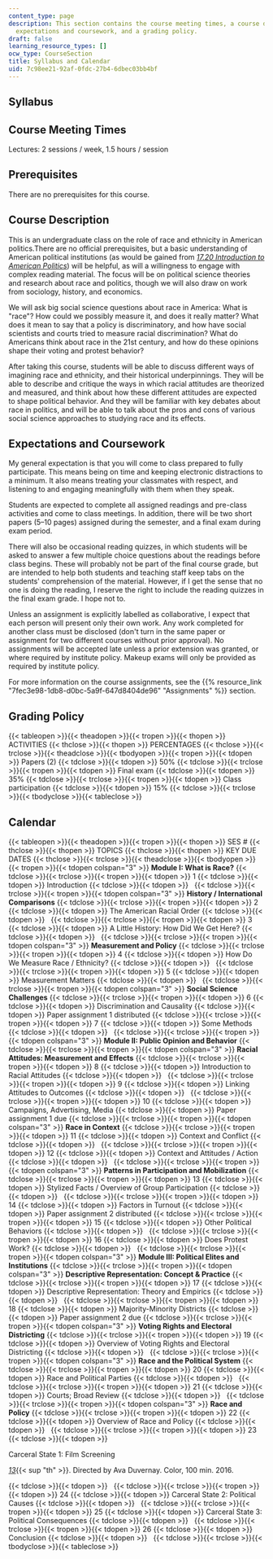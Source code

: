 ```yaml
---
content_type: page
description: This section contains the course meeting times, a course description,
  expectations and coursework, and a grading policy.
draft: false
learning_resource_types: []
ocw_type: CourseSection
title: Syllabus and Calendar
uid: 7c98ee21-92af-0fdc-27b4-6dbec03bb4bf
---
```

## Syllabus

## Course Meeting Times

Lectures: 2 sessions / week, 1.5 hours / session

## Prerequisites

There are no prerequisites for this course.

## Course Description

This is an undergraduate class on the role of race and ethnicity in American politics.There are no official prerequisites, but a basic understanding of American political institutions (as would be gained from [*17.20 Introduction to American Politics*](/courses/17-20-introduction-to-american-politics-spring-2013)) will be helpful, as will a willingness to engage with complex reading material. The focus will be on political science theories and research about race and politics, though we will also draw on work from sociology, history, and economics.

We will ask big social science questions about race in America: What is "race"? How could we possibly measure it, and does it really matter? What does it mean to say that a policy is discriminatory, and how have social scientists and courts tried to measure racial discrimination? What do Americans think about race in the 21st century, and how do these opinions shape their voting and protest behavior?

After taking this course, students will be able to discuss different ways of imagining race and ethnicity, and their historical underpinnings. They will be able to describe and critique the ways in which racial attitudes are theorized and measured, and think about how these different attitudes are expected to shape political behavior. And they will be familiar with key debates about race in politics, and will be able to talk about the pros and cons of various social science approaches to studying race and its effects.

## Expectations and Coursework

My general expectation is that you will come to class prepared to fully participate. This means being on time and keeping electronic distractions to a minimum. It also means treating your classmates with respect, and listening to and engaging meaningfully with them when they speak.

Students are expected to complete all assigned readings and pre-class activities and come to class meetings. In addition, there will be two short papers (5–10 pages) assigned during the semester, and a final exam during exam period.

There will also be occasional reading quizzes, in which students will be asked to answer a few multiple choice questions about the readings before class begins. These will probably not be part of the final course grade, but are intended to help both students and teaching staff keep tabs on the students' comprehension of the material. However, if I get the sense that no one is doing the reading, I reserve the right to include the reading quizzes in the final exam grade. I hope not to.

Unless an assignment is explicitly labelled as collaborative, I expect that each person will present only their own work. Any work completed for another class must be disclosed (don't turn in the same paper or assignment for two different courses without prior approval). No assignments will be accepted late unless a prior extension was granted, or where required by institute policy. Makeup exams will only be provided as required by institute policy.

For more information on the course assignments, see the {{% resource_link "7fec3e98-1db8-d0bc-5a9f-647d8404de96" "Assignments" %}} section.

## Grading Policy

{{< tableopen >}}{{< theadopen >}}{{< tropen >}}{{< thopen >}}
ACTIVITIES
{{< thclose >}}{{< thopen >}}
PERCENTAGES
{{< thclose >}}{{< trclose >}}{{< theadclose >}}{{< tbodyopen >}}{{< tropen >}}{{< tdopen >}}
Papers (2)
{{< tdclose >}}{{< tdopen >}}
50%
{{< tdclose >}}{{< trclose >}}{{< tropen >}}{{< tdopen >}}
Final exam
{{< tdclose >}}{{< tdopen >}}
35%
{{< tdclose >}}{{< trclose >}}{{< tropen >}}{{< tdopen >}}
Class participation
{{< tdclose >}}{{< tdopen >}}
15%
{{< tdclose >}}{{< trclose >}}{{< tbodyclose >}}{{< tableclose >}}

## Calendar

{{< tableopen >}}{{< theadopen >}}{{< tropen >}}{{< thopen >}}
SES #
{{< thclose >}}{{< thopen >}}
TOPICS
{{< thclose >}}{{< thopen >}}
KEY DUE DATES
{{< thclose >}}{{< trclose >}}{{< theadclose >}}{{< tbodyopen >}}{{< tropen >}}{{< tdopen colspan="3" >}}
**Module I: What is Race?**
{{< tdclose >}}{{< trclose >}}{{< tropen >}}{{< tdopen >}}
1
{{< tdclose >}}{{< tdopen >}}
Introduction
{{< tdclose >}}{{< tdopen >}}
 
{{< tdclose >}}{{< trclose >}}{{< tropen >}}{{< tdopen colspan="3" >}}
**History / International Comparisons**
{{< tdclose >}}{{< trclose >}}{{< tropen >}}{{< tdopen >}}
2
{{< tdclose >}}{{< tdopen >}}
The American Racial Order
{{< tdclose >}}{{< tdopen >}}
 
{{< tdclose >}}{{< trclose >}}{{< tropen >}}{{< tdopen >}}
3
{{< tdclose >}}{{< tdopen >}}
A Little History: How Did We Get Here?
{{< tdclose >}}{{< tdopen >}}
 
{{< tdclose >}}{{< trclose >}}{{< tropen >}}{{< tdopen colspan="3" >}}
**Measurement and Policy**
{{< tdclose >}}{{< trclose >}}{{< tropen >}}{{< tdopen >}}
4
{{< tdclose >}}{{< tdopen >}}
How Do We Measure Race / Ethnicity?
{{< tdclose >}}{{< tdopen >}}
 
{{< tdclose >}}{{< trclose >}}{{< tropen >}}{{< tdopen >}}
5
{{< tdclose >}}{{< tdopen >}}
Measurement Matters
{{< tdclose >}}{{< tdopen >}}
 
{{< tdclose >}}{{< trclose >}}{{< tropen >}}{{< tdopen colspan="3" >}}
**Social Science Challenges**
{{< tdclose >}}{{< trclose >}}{{< tropen >}}{{< tdopen >}}
6
{{< tdclose >}}{{< tdopen >}}
Discrimination and Causality
{{< tdclose >}}{{< tdopen >}}
Paper assignment 1 distributed
{{< tdclose >}}{{< trclose >}}{{< tropen >}}{{< tdopen >}}
7
{{< tdclose >}}{{< tdopen >}}
Some Methods
{{< tdclose >}}{{< tdopen >}}
 
{{< tdclose >}}{{< trclose >}}{{< tropen >}}{{< tdopen colspan="3" >}}
**Module II: Public Opinion and Behavior**
{{< tdclose >}}{{< trclose >}}{{< tropen >}}{{< tdopen colspan="3" >}}
**Racial Attitudes: Measurement and Effects**
{{< tdclose >}}{{< trclose >}}{{< tropen >}}{{< tdopen >}}
8
{{< tdclose >}}{{< tdopen >}}
Introduction to Racial Attitudes
{{< tdclose >}}{{< tdopen >}}
 
{{< tdclose >}}{{< trclose >}}{{< tropen >}}{{< tdopen >}}
9
{{< tdclose >}}{{< tdopen >}}
Linking Attitudes to Outcomes
{{< tdclose >}}{{< tdopen >}}
 
{{< tdclose >}}{{< trclose >}}{{< tropen >}}{{< tdopen >}}
10
{{< tdclose >}}{{< tdopen >}}
Campaigns, Advertising, Media
{{< tdclose >}}{{< tdopen >}}
Paper assignment 1 due
{{< tdclose >}}{{< trclose >}}{{< tropen >}}{{< tdopen colspan="3" >}}
**Race in Context**
{{< tdclose >}}{{< trclose >}}{{< tropen >}}{{< tdopen >}}
11
{{< tdclose >}}{{< tdopen >}}
Context and Conflict
{{< tdclose >}}{{< tdopen >}}
 
{{< tdclose >}}{{< trclose >}}{{< tropen >}}{{< tdopen >}}
12
{{< tdclose >}}{{< tdopen >}}
Context and Attitudes / Action
{{< tdclose >}}{{< tdopen >}}
 
{{< tdclose >}}{{< trclose >}}{{< tropen >}}{{< tdopen colspan="3" >}}
**Patterns in Participation and Mobilization**
{{< tdclose >}}{{< trclose >}}{{< tropen >}}{{< tdopen >}}
13
{{< tdclose >}}{{< tdopen >}}
Stylized Facts / Overview of Group Participation
{{< tdclose >}}{{< tdopen >}}
 
{{< tdclose >}}{{< trclose >}}{{< tropen >}}{{< tdopen >}}
14
{{< tdclose >}}{{< tdopen >}}
Factors in Turnout
{{< tdclose >}}{{< tdopen >}}
Paper assignment 2 distributed
{{< tdclose >}}{{< trclose >}}{{< tropen >}}{{< tdopen >}}
15
{{< tdclose >}}{{< tdopen >}}
Other Political Behaviors
{{< tdclose >}}{{< tdopen >}}
 
{{< tdclose >}}{{< trclose >}}{{< tropen >}}{{< tdopen >}}
16
{{< tdclose >}}{{< tdopen >}}
Does Protest Work?
{{< tdclose >}}{{< tdopen >}}
 
{{< tdclose >}}{{< trclose >}}{{< tropen >}}{{< tdopen colspan="3" >}}
**Module III: Political Elites and Institutions**
{{< tdclose >}}{{< trclose >}}{{< tropen >}}{{< tdopen colspan="3" >}}
**Descriptive Representation: Concept & Practice**
{{< tdclose >}}{{< trclose >}}{{< tropen >}}{{< tdopen >}}
17
{{< tdclose >}}{{< tdopen >}}
Descriptive Representation: Theory and Empirics
{{< tdclose >}}{{< tdopen >}}
 
{{< tdclose >}}{{< trclose >}}{{< tropen >}}{{< tdopen >}}
18
{{< tdclose >}}{{< tdopen >}}
Majority-Minority Districts
{{< tdclose >}}{{< tdopen >}}
Paper assignment 2 due
{{< tdclose >}}{{< trclose >}}{{< tropen >}}{{< tdopen colspan="3" >}}
**Voting Rights and Electoral Districting**
{{< tdclose >}}{{< trclose >}}{{< tropen >}}{{< tdopen >}}
19
{{< tdclose >}}{{< tdopen >}}
Overview of Voting Rights and Electoral Districting
{{< tdclose >}}{{< tdopen >}}
 
{{< tdclose >}}{{< trclose >}}{{< tropen >}}{{< tdopen colspan="3" >}}
**Race and the Political System**
{{< tdclose >}}{{< trclose >}}{{< tropen >}}{{< tdopen >}}
20
{{< tdclose >}}{{< tdopen >}}
Race and Political Parties
{{< tdclose >}}{{< tdopen >}}
 
{{< tdclose >}}{{< trclose >}}{{< tropen >}}{{< tdopen >}}
21
{{< tdclose >}}{{< tdopen >}}
Courts; Broad Review
{{< tdclose >}}{{< tdopen >}}
 
{{< tdclose >}}{{< trclose >}}{{< tropen >}}{{< tdopen colspan="3" >}}
**Race and Policy**
{{< tdclose >}}{{< trclose >}}{{< tropen >}}{{< tdopen >}}
22
{{< tdclose >}}{{< tdopen >}}
Overview of Race and Policy
{{< tdclose >}}{{< tdopen >}}
 
{{< tdclose >}}{{< trclose >}}{{< tropen >}}{{< tdopen >}}
23
{{< tdclose >}}{{< tdopen >}}

Carceral State 1: Film Screening

[*13*](https://www.imdb.com/title/tt5895028/?ref_=fn_al_tt_3){{< sup "th" >}}. Directed by Ava Duvernay. Color, 100 min. 2016.

{{< tdclose >}}{{< tdopen >}}
 
{{< tdclose >}}{{< trclose >}}{{< tropen >}}{{< tdopen >}}
24
{{< tdclose >}}{{< tdopen >}}
Carceral State 2: Political Causes
{{< tdclose >}}{{< tdopen >}}
 
{{< tdclose >}}{{< trclose >}}{{< tropen >}}{{< tdopen >}}
25
{{< tdclose >}}{{< tdopen >}}
Carceral State 3: Political Consequences
{{< tdclose >}}{{< tdopen >}}
 
{{< tdclose >}}{{< trclose >}}{{< tropen >}}{{< tdopen >}}
26
{{< tdclose >}}{{< tdopen >}}
Conclusion
{{< tdclose >}}{{< tdopen >}}
 
{{< tdclose >}}{{< trclose >}}{{< tbodyclose >}}{{< tableclose >}}